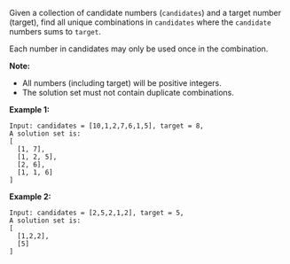 Given a collection of candidate numbers (`candidates`) and a target number (target), find all unique combinations in `candidates` where the `candidate` numbers sums to `target`.

Each number in candidates may only be used once in the combination.

**Note:**

* All numbers (including target) will be positive integers.
* The solution set must not contain duplicate combinations.

**Example 1:**
```
Input: candidates = [10,1,2,7,6,1,5], target = 8,
A solution set is:
[
  [1, 7],
  [1, 2, 5],
  [2, 6],
  [1, 1, 6]
]
```
**Example 2:**
```
Input: candidates = [2,5,2,1,2], target = 5,
A solution set is:
[
  [1,2,2],
  [5]
]
```